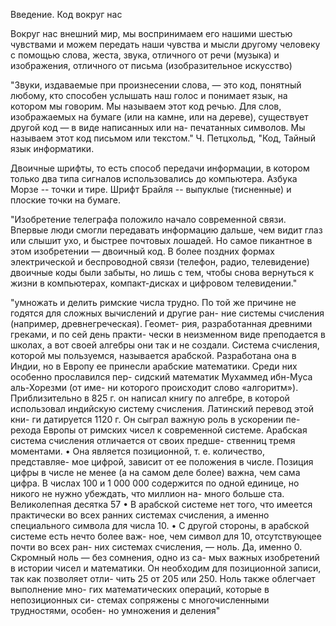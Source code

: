 Введение. Код вокруг нас

Вокруг нас внешний мир, мы воспринимаем его нашими шестью чувствами и можем передать наши чувства и мысли другому человеку с помощью слова, жеста, звука, отличного от речи (музыка) и изображения, отличного от письма (изобразительное искусство)

"Звуки, издаваемые при произнесении слова, — это код, понятный любому, кто способен услышать наш
голос и понимает язык, на котором мы говорим. Мы называем этот код речью. Для слов, изображаемых
на бумаге (или на камне, или на дереве), существует другой код — в виде написанных или на-
печатанных символов. Мы называем этот код письмом или текстом." Ч. Петцхольд, "Код, Тайный язык информатики.

Двоичные шрифты, то есть способ передачи информации, в котором только два типа сигналов использовались до компьютера.
Азбука Морзе -- точки и тире.
Шрифт Брайля -- выпуклые (тисненные) и плоские точки на бумаге.

"Изобретение телеграфа положило начало современной связи. 
Впервые люди смогли передавать информацию дальше, чем видит глаз или слышит ухо, и быстрее почтовых лошадей.
Но самое пикантное в этом изобретении — двоичный код. 
В более поздних формах электрической и беспроводной связи (телефон, радио, телевидение) 
двоичные коды были забыты, но лишь с тем, чтобы снова вернуться к жизни в компьютерах, 
компакт-дисках и цифровом телевидении."

"умножать и делить римские числа трудно. По той же причине не годятся для сложных вычислений и другие ран- ние системы счисления (например, древнегреческая). Геомет- рия, разработанная древними греками, и по сей день практи- чески в неизменном виде преподается в школах, а вот своей алгебры они так и не создали.
Система счисления, которой мы пользуемся, называется арабской. Разработана она в Индии, но в Европу ее принесли арабские математики. Среди них особенно прославился пер- сидский математик Мухаммед ибн-Муса аль-Хорезми (от име- ни которого происходит слово «алгоритм»). Приблизительно в 825 г. он написал книгу по алгебре, в которой использовал индийскую систему счисления. Латинский перевод этой кни- ги датируется 1120 г. Он сыграл важную роль в ускорении пе- рехода Европы от римских чисел к современной системе.
Арабская система счисления отличается от своих предше- ственниц тремя моментами.
• Она является позиционной, т. е. количество, представляе-
мое цифрой, зависит от ее положения в числе. Позиция цифры в числе не менее (а на самом деле более) важна, чем сама цифра. В числах 100 и 1 000 000 содержится по одной единице, но никого не нужно убеждать, что миллион на- много больше ста.
Великолепная десятка
57
 • В арабской системе нет того, что имеется практически во всех ранних системах счисления, а именно специального символа для числа 10.
• С другой стороны, в арабской системе есть нечто более важ- ное, чем символ для 10, отсутствующее почти во всех ран- них системах счисления, — ноль.
Да, именно 0. Скромный ноль — без сомнения, одно из са- мых важных изобретений в истории чисел и математики. Он необходим для позиционной записи, так как позволяет отли- чить 25 от 205 или 250. Ноль также облегчает выполнение мно- гих математических операций, которые в непозиционных си- стемах сопряжены с многочисленными трудностями, особен- но умножения и деления"
